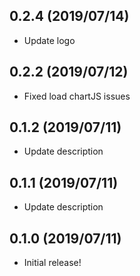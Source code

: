 ## 0.2.4 (2019/07/14)
* Update logo

## 0.2.2 (2019/07/12)
* Fixed load chartJS issues

## 0.1.2 (2019/07/11)
* Update description

## 0.1.1 (2019/07/11)
* Update description

## 0.1.0 (2019/07/11)
* Initial release!
